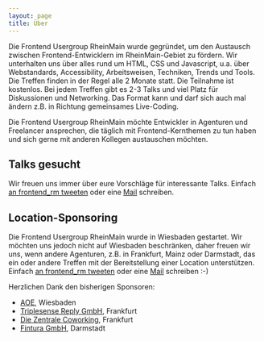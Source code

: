 ```yaml
---
layout: page
title: Über
---
```


Die Frontend Usergroup RheinMain wurde gegründet, um den Austausch zwischen Frontend-Entwicklern im RheinMain-Gebiet zu fördern. Wir unterhalten uns über alles rund um HTML, CSS und Javascript, u.a. über Webstandards, Accessibility, Arbeitsweisen, Techniken, Trends und Tools. Die Treffen finden in der Regel alle 2 Monate statt. Die Teilnahme ist kostenlos. Bei jedem Treffen gibt es 2-3 Talks und viel Platz für Diskussionen und Networking. Das Format kann und darf sich auch mal ändern z.B. in Richtung gemeinsames Live-Coding.

Die Frontend Usergroup RheinMain möchte Entwickler in Agenturen und Freelancer ansprechen, die täglich mit Frontend-Kernthemen zu tun haben und sich gerne mit anderen Kollegen austauschen möchten.

## Talks gesucht

Wir freuen uns immer über eure Vorschläge für interessante Talks. Einfach [an frontend_rm tweeten](http://twitter.com/frontend_rm) oder eine [Mail](mailto:info@frontend-rheinmain.de) schreiben.

## Location-Sponsoring

Die Frontend Usergroup RheinMain wurde in Wiesbaden gestartet. Wir möchten uns jedoch nicht auf Wiesbaden beschränken, daher freuen wir uns, wenn andere Agenturen, z.B. in Frankfurt, Mainz oder Darmstadt, das ein oder andere Treffen mit der Bereitstellung einer Location unterstützen. Einfach [an frontend_rm tweeten](http://twitter.com/frontend_rm) oder eine [Mail](mailto:info@frontend-rheinmain.de) schreiben :-)

Herzlichen Dank den bisherigen Sponsoren:
- [AOE](http://www.aoe.com), Wiesbaden
- [Triplesense Reply GmbH](http://www.triplesense.de), Frankfurt
- [Die Zentrale Coworking](https://www.die-zentrale-ffm.de/), Frankfurt
- [Fintura GmbH](https://fintura.de/), Darmstadt
